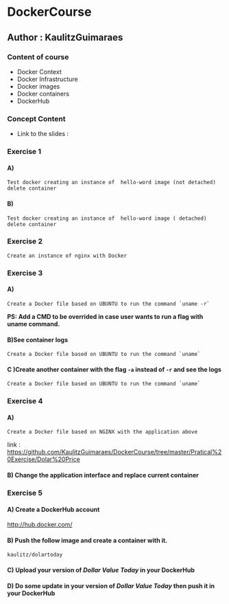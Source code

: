 # DockerCourse

## Author : KaulitzGuimaraes

### Content of course 
- Docker Context
- Docker Infrastructure
- Docker images
- Docker containers
- DockerHub 

### Concept Content 

- Link to  the slides :

### Exercise 1 
#### A)
```
Test docker creating an instance of  hello-word image (not detached) 
delete container
```
#### B)
```
Test docker creating an instance of  hello-word image ( detached) 
delete container
```

### Exercise 2
```
Create an instance of nginx with Docker
```

### Exercise 3
#### A) 
```
Create a Docker file based on UBUNTU to run the command `uname -r` 
```

**PS: Add a CMD to be overrided in case user wants to run a flag with uname command.**

#### B)See container logs 

```
Create a Docker file based on UBUNTU to run the command `uname` 
```

#### C )Create another container with the flag `-a` instead of `-r` and see the logs 

```
Create a Docker file based on UBUNTU to run the command `uname` 
```

### Exercise 4
#### A) 
```
Create a Docker file based on NGINX with the application above
```
link : https://github.com/KaulitzGuimaraes/DockerCourse/tree/master/Pratical%20Exercise/Dolar%20Price
#### B)  Change the application interface and replace current container


### Exercise 5

#### A) Create a DockerHub account 

http://hub.docker.com/

#### B) Push the follow image and create a container with it.
```
kaulitz/dolartoday
```

#### C) Upload your version of _Dollar Value Today_ in your  DockerHub 

#### D) Do some update in  your version of _Dollar Value Today_  then push it in your  DockerHub 

